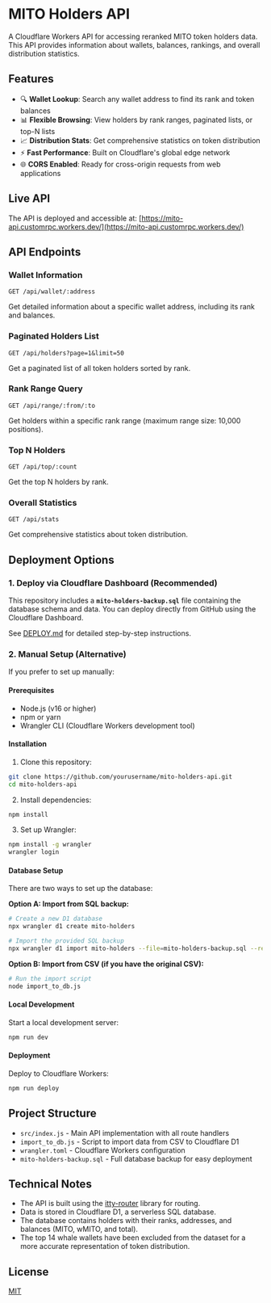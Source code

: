 # MITO Holders API

A Cloudflare Workers API for accessing reranked MITO token holders data. This API provides information about wallets, balances, rankings, and overall distribution statistics.

## Features

- 🔍 **Wallet Lookup**: Search any wallet address to find its rank and token balances
- 📊 **Flexible Browsing**: View holders by rank ranges, paginated lists, or top-N lists
- 📈 **Distribution Stats**: Get comprehensive statistics on token distribution
- ⚡ **Fast Performance**: Built on Cloudflare's global edge network
- 🌐 **CORS Enabled**: Ready for cross-origin requests from web applications

## Live API

The API is deployed and accessible at:
[https://mito-api.customrpc.workers.dev/](https://mito-api.customrpc.workers.dev/)

## API Endpoints

### Wallet Information
```
GET /api/wallet/:address
```
Get detailed information about a specific wallet address, including its rank and balances.

### Paginated Holders List
```
GET /api/holders?page=1&limit=50
```
Get a paginated list of all token holders sorted by rank.

### Rank Range Query
```
GET /api/range/:from/:to
```
Get holders within a specific rank range (maximum range size: 10,000 positions).

### Top N Holders
```
GET /api/top/:count
```
Get the top N holders by rank.

### Overall Statistics
```
GET /api/stats
```
Get comprehensive statistics about token distribution.

## Deployment Options

### 1. Deploy via Cloudflare Dashboard (Recommended)

This repository includes a **`mito-holders-backup.sql`** file containing the database schema and data. You can deploy directly from GitHub using the Cloudflare Dashboard.

See [DEPLOY.md](DEPLOY.md) for detailed step-by-step instructions.

### 2. Manual Setup (Alternative)

If you prefer to set up manually:

#### Prerequisites

- Node.js (v16 or higher)
- npm or yarn
- Wrangler CLI (Cloudflare Workers development tool)

#### Installation

1. Clone this repository:
```bash
git clone https://github.com/yourusername/mito-holders-api.git
cd mito-holders-api
```

2. Install dependencies:
```bash
npm install
```

3. Set up Wrangler:
```bash
npm install -g wrangler
wrangler login
```

#### Database Setup

There are two ways to set up the database:

**Option A: Import from SQL backup:**
```bash
# Create a new D1 database
npx wrangler d1 create mito-holders

# Import the provided SQL backup
npx wrangler d1 import mito-holders --file=mito-holders-backup.sql --remote
```

**Option B: Import from CSV (if you have the original CSV):**
```bash
# Run the import script
node import_to_db.js
```

#### Local Development

Start a local development server:
```bash
npm run dev
```

#### Deployment

Deploy to Cloudflare Workers:
```bash
npm run deploy
```

## Project Structure

- `src/index.js` - Main API implementation with all route handlers
- `import_to_db.js` - Script to import data from CSV to Cloudflare D1
- `wrangler.toml` - Cloudflare Workers configuration
- `mito-holders-backup.sql` - Full database backup for easy deployment

## Technical Notes

- The API is built using the [itty-router](https://github.com/kwhitley/itty-router) library for routing.
- Data is stored in Cloudflare D1, a serverless SQL database.
- The database contains holders with their ranks, addresses, and balances (MITO, wMITO, and total).
- The top 14 whale wallets have been excluded from the dataset for a more accurate representation of token distribution.

## License

[MIT](LICENSE)
